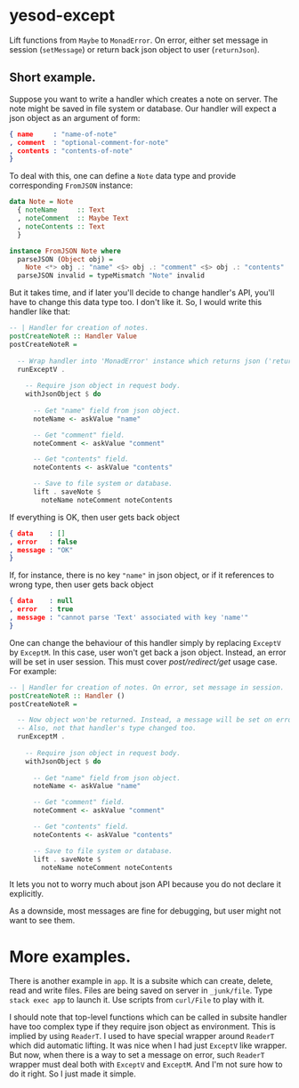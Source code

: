 # yesod-except

Lift functions from `Maybe` to `MonadError`. On error, either set message in session (`setMessage`) or return back json object to user (`returnJson`).

## Short example.

Suppose you want to write a handler which creates a note on server. The note might be saved in file system or database. Our handler will expect a json object as an argument of form:

```json
{ name     : "name-of-note"
, comment  : "optional-comment-for-note"
, contents : "contents-of-note"
}
```

To deal with this, one can define a `Note` data type and provide corresponding
`FromJSON` instance:

```haskell
data Note = Note
  { noteName     :: Text
  , noteComment  :: Maybe Text
  , noteContents :: Text
  }

instance FromJSON Note where
  parseJSON (Object obj) =
    Note <*> obj .: "name" <$> obj .: "comment" <$> obj .: "contents"
  parseJSON invalid = typeMismatch "Note" invalid
```

But it takes time, and if later you'll decide to change handler's API, you'll have to change this data type too. I don't like it. So, I would write this handler like that:

```haskell
-- | Handler for creation of notes.
postCreateNoteR :: Handler Value
postCreateNoteR =
  
  -- Wrap handler into 'MonadError' instance which returns json ('returnJson') back to user.
  runExceptV .
  
    -- Require json object in request body.  
    withJsonObject $ do
    
      -- Get "name" field from json object.
      noteName <- askValue "name"

      -- Get "comment" field.
      noteComment <- askValue "comment"

      -- Get "contents" field.
      noteContents <- askValue "contents"

      -- Save to file system or database.
      lift . saveNote $
        noteName noteComment noteContents
```

If everything is OK, then user gets back object

```json
{ data    : []
, error   : false
, message : "OK"
}
```

If, for instance, there is no key `"name"` in json object, or if it references to wrong type, then user gets back object 

```json
{ data    : null
, error   : true
, message : "cannot parse 'Text' associated with key 'name'"
}
```

One can change the behaviour of this handler simply by replacing `ExceptV` by `ExceptM`. In this
case, user won't get back a json object. Instead, an error will be set in user session. This must
cover *post/redirect/get* usage case. For example:

```haskell
-- | Handler for creation of notes. On error, set message in session.
postCreateNoteR :: Handler ()
postCreateNoteR =

  -- Now object won'be returned. Instead, a message will be set on error.
  -- Also, not that handler's type changed too.
  runExceptM .
  
    -- Require json object in request body.
    withJsonObject $ do
    
      -- Get "name" field from json object.
      noteName <- askValue "name"

      -- Get "comment" field.
      noteComment <- askValue "comment"

      -- Get "contents" field.
      noteContents <- askValue "contents"

      -- Save to file system or database.
      lift . saveNote $
        noteName noteComment noteContents
```

It lets you not to worry much about json API because you do not declare it explicitly.

As a downside, most messages are fine for debugging, but user might not want to see them.

# More examples.

There is another example in `app`. It is a subsite which can create, delete, read and write files. Files are being saved on server in `_junk/file`. Type `stack exec app` to launch it. Use scripts from `curl/File` to play with it.

I should note that top-level functions which can be called in subsite handler have too complex type if they require json object as environment. This is implied by using `ReaderT`. I used to have special wrapper around `ReaderT` which did automatic lifting. It was nice when I had just `ExceptV` like wrapper. But now, when there is a way to set a message on error, such `ReaderT` wrapper must deal both with `ExceptV` and `ExceptM`. And I'm not sure how to do it right. So I just made it simple.
